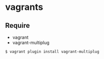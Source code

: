 vagrants
===

Require
---

* vagrant
* vagrant-multiplug

```
$ vagrant plugin install vagrant-multiplug
```

